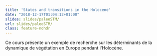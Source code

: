 ```yaml
---
title: 'States and transitions in the Holocene'
date: "2018-12-17T01:04:12+01:00"
slides: slides/paleoSTM/
url: slides/paleoSTM/
class: feature-nohdr
---
```


Ce cours présente un exemple de recherche sur les déterminants de la dynamique de végétation en Europe pendant l'Holocène.
